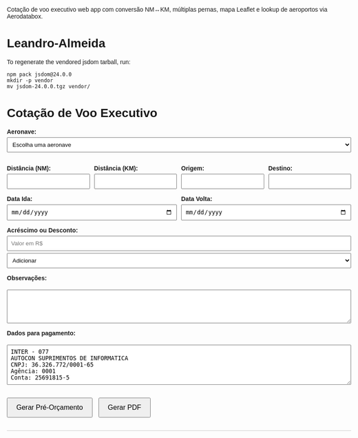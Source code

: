 Cotação de voo executivo web app com conversão NM↔KM, múltiplas pernas, mapa Leaflet e lookup de aeroportos via Aerodatabox.
# Leandro-Almeida

To regenerate the vendored jsdom tarball, run:

```
npm pack jsdom@24.0.0
mkdir -p vendor
mv jsdom-24.0.0.tgz vendor/
```


<!DOCTYPE html>
<html lang="pt-BR">
<head>
  <meta charset="UTF-8" />
  <meta name="viewport" content="width=device-width, initial-scale=1.0"/>
  <title>Cotação de Voo Executivo</title>
  <script src="https://cdnjs.cloudflare.com/ajax/libs/pdfmake/0.2.7/pdfmake.min.js"></script>
  <script src="https://cdnjs.cloudflare.com/ajax/libs/pdfmake/0.2.7/vfs_fonts.js"></script>
  <style>
    body {
      font-family: 'Arial', sans-serif;
      margin: 30px;
      max-width: 800px;
    }
    label {
      font-weight: bold;
      display: block;
      margin-top: 15px;
    }
    input, select, textarea {
      width: 100%;
      padding: 8px;
      margin-top: 5px;
    }
    .linha {
      display: flex;
      gap: 10px;
    }
    .linha > div {
      flex: 1;
    }
    .botoes {
      margin-top: 30px;
    }
    button {
      padding: 12px 20px;
      font-size: 16px;
      margin-right: 10px;
      cursor: pointer;
    }
    #resultado {
      margin-top: 30px;
      border-top: 1px solid #ccc;
      padding-top: 20px;
    }
  </style>
</head>
<body>

  <h1>Cotação de Voo Executivo</h1>

  <label>Aeronave:</label>
  <select id="aeronave">
    <option value="" disabled selected>Escolha uma aeronave</option>
    <option value="Hawker 400">Hawker 400 — R$36,00/km</option>
    <option value="Phenom 100">Phenom 100 — R$36,00/km</option>
    <option value="Citation II">Citation II — R$36,00/km</option>
    <option value="King Air C90">King Air C90 — R$30,00/km</option>
    <option value="Sêneca IV">Sêneca IV — R$22,00/km</option>
    <option value="Cirrus SR22">Cirrus SR22 — R$15,00/km</option>
  </select>

  <div class="linha">
    <div>
      <label>Distância (NM):</label>
      <input type="number" id="nm" />
    </div>
    <div>
      <label>Distância (KM):</label>
      <input type="number" id="km" />
    </div>
    <div>
      <label>Origem:</label>
      <input type="text" id="origem" />
    </div>
    <div>
      <label>Destino:</label>
      <input type="text" id="destino" />
    </div>
  </div>

  <div class="linha">
    <div>
      <label>Data Ida:</label>
      <input type="date" id="dataIda" />
    </div>
    <div>
      <label>Data Volta:</label>
      <input type="date" id="dataVolta" />
    </div>
  </div>

  <label>Acréscimo ou Desconto:</label>
  <input type="number" id="valorExtra" placeholder="Valor em R$" />
  <select id="tipoExtra">
    <option value="soma">Adicionar</option>
    <option value="subtrai">Subtrair</option>
  </select>

  <label>Observações:</label>
  <textarea id="observacoes" rows="4"></textarea>

  <label>Dados para pagamento:</label>
  <textarea id="pagamento" rows="5">INTER - 077
AUTOCON SUPRIMENTOS DE INFORMATICA
CNPJ: 36.326.772/0001-65
Agência: 0001
Conta: 25691815-5</textarea>

  <div class="botoes">
    <button onclick="gerarPreOrcamento()">Gerar Pré-Orçamento</button>
    <button onclick="gerarPDF()">Gerar PDF</button>
  </div>

  <div id="resultado"></div>

  <script>
    const valoresKm = {
      "Hawker 400": 36,
      "Phenom 100": 36,
      "Citation II": 36,
      "King Air C90": 30,
      "Sêneca IV": 22,
      "Cirrus SR22": 15
    };

    document.getElementById('nm').addEventListener('input', (e) => {
      const val = parseFloat(e.target.value);
      const kmInput = document.getElementById('km');
      kmInput.value = Number.isFinite(val) ? (val * 1.852).toFixed(1) : '';
    });

    document.getElementById('km').addEventListener('input', (e) => {
      const val = parseFloat(e.target.value);
      const nmInput = document.getElementById('nm');
      nmInput.value = Number.isFinite(val) ? (val / 1.852).toFixed(1) : '';
    });

    let routeLayer = null;

    function haversine(a, b) {
      const R = 6371; // Earth radius in km
      const toRad = (deg) => deg * Math.PI / 180;
      const dLat = toRad(b.lat - a.lat);
      const dLon = toRad(b.lng - a.lng);
      const lat1 = toRad(a.lat);
      const lat2 = toRad(b.lat);
      const h = Math.sin(dLat / 2) ** 2 +
                Math.cos(lat1) * Math.cos(lat2) * Math.sin(dLon / 2) ** 2;
      return 2 * R * Math.asin(Math.sqrt(h));
    }

    function updateDistanceFromAirports(waypoints) {
      const nmInput = document.getElementById('nm');
      const kmInput = document.getElementById('km');
      const points = (waypoints || []).filter(p => p && Number.isFinite(p.lat) && Number.isFinite(p.lng));

      if (points.length < 2) {
        if (routeLayer && typeof routeLayer.remove === 'function') {
          routeLayer.remove();
        }
        routeLayer = null;
        if (nmInput) nmInput.value = '';
        if (kmInput) kmInput.value = '';
        return;
      }

      let kmTotal = 0;
      for (let i = 1; i < points.length; i++) {
        kmTotal += haversine(points[i - 1], points[i]);
      }
      const nmTotal = kmTotal / 1.852;

      if (nmInput) nmInput.value = nmTotal.toFixed(1);
      if (kmInput) kmInput.value = kmTotal.toFixed(1);

      if (typeof L !== 'undefined' && typeof map !== 'undefined') {
        if (routeLayer) routeLayer.remove();
        routeLayer = L.polyline(points.map(p => [p.lat, p.lng]), { color: 'blue' }).addTo(map);
      }
    }

    function gerarPreOrcamento() {
      const aeronave = document.getElementById("aeronave").value;
      const nm = parseFloat(document.getElementById("nm").value);
      const km = parseFloat(document.getElementById("km").value);
      const origem = document.getElementById("origem").value;
      const destino = document.getElementById("destino").value;
      const valorExtra = parseFloat(document.getElementById("valorExtra").value) || 0;
      const tipoExtra = document.getElementById("tipoExtra").value;
      const valorKm = valoresKm[aeronave];
      let total = km * valorKm;

      let labelExtra = "";
      if (valorExtra > 0) {
        if (tipoExtra === "soma") {
          total += valorExtra;
          labelExtra = `+ R$ ${valorExtra.toLocaleString('pt-BR', { minimumFractionDigits: 2 })} (outras despesas)`;
        } else {
          total -= valorExtra;
          labelExtra = `- R$ ${valorExtra.toLocaleString('pt-BR', { minimumFractionDigits: 2 })} (desconto)`;
        }
      }

      document.getElementById("resultado").innerHTML = `
        <h3>Pré-Orçamento</h3>
        <p><strong>Origem:</strong> ${origem}</p>
        <p><strong>Destino:</strong> ${destino}</p>
        <p><strong>Aeronave:</strong> ${aeronave}</p>
        <p><strong>Distância:</strong> ${nm} NM (${km.toFixed(1)} km)</p>
        ${valorExtra > 0 ? `<p><strong>Ajuste:</strong> ${labelExtra}</p>` : ""}
        <p><strong>Total Estimado:</strong> R$ ${total.toLocaleString('pt-BR', { minimumFractionDigits: 2 })}</p>
      `;
    }

    function gerarPDF() {
      const aeronave = document.getElementById("aeronave").value;
      const nm = parseFloat(document.getElementById("nm").value);
      const km = parseFloat(document.getElementById("km").value);
      const origem = document.getElementById("origem").value;
      const destino = document.getElementById("destino").value;
      const dataIda = document.getElementById("dataIda").value;
      const dataVolta = document.getElementById("dataVolta").value;
      const observacoes = document.getElementById("observacoes").value;
      const valorExtra = parseFloat(document.getElementById("valorExtra").value) || 0;
      const tipoExtra = document.getElementById("tipoExtra").value;

      const valorKm = valoresKm[aeronave];
      let total = km * valorKm;

      let ajustes = "";
      if (valorExtra > 0) {
        if (tipoExtra === "soma") {
          total += valorExtra;
          ajustes = { text: `Outras Despesas: R$ ${valorExtra.toLocaleString('pt-BR', { minimumFractionDigits: 2 })}`, margin: [0, 10, 0, 0] };
        } else {
          total -= valorExtra;
          ajustes = { text: `Desconto: R$ ${valorExtra.toLocaleString('pt-BR', { minimumFractionDigits: 2 })}`, margin: [0, 10, 0, 0] };
        }
      }

      const docDefinition = {
        content: [
          { text: "Cotação de Voo Executivo", style: "header" },
          { text: `Origem: ${origem} → Destino: ${destino}`, margin: [0, 10, 0, 0] },
          { text: `Aeronave: ${aeronave}` },
          { text: `Data Ida: ${dataIda} | Data Volta: ${dataVolta}` },
          ajustes,
          { text: `Total Final: R$ ${total.toLocaleString('pt-BR', { minimumFractionDigits: 2 })}`, bold: true, margin: [0, 10, 0, 0] },
          observacoes ? { text: `Observações: ${observacoes}`, margin: [0, 10, 0, 0] } : null
        ],
        styles: {
          header: {
            fontSize: 18,
            bold: true
          }
        }
      };

      const nomeArquivo = `Cotacao_${aeronave}_${origem}_${destino}.pdf`.replace(/\s+/g, "_");
      pdfMake.createPdf(docDefinition).open(); // Abre em nova aba
    }
  </script>

</body>
</html>
